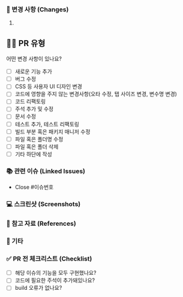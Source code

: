 <!-- 제목 양식은 따로 없이 이슈에서 피알 보내는걸로 하겠습니다-->

### 🚀 변경 사항 (Changes)

<!-- 주요 변경 사항을 작성해주세요-->

1.

## 🙋🏻 PR 유형

어떤 변경 사항이 있나요?

- [ ] 새로운 기능 추가
- [ ] 버그 수정
- [ ] CSS 등 사용자 UI 디자인 변경
- [ ] 코드에 영향을 주지 않는 변경사항(오타 수정, 탭 사이즈 변경, 변수명 변경)
- [ ] 코드 리팩토링
- [ ] 주석 추가 및 수정
- [ ] 문서 수정
- [ ] 테스트 추가, 테스트 리팩토링
- [ ] 빌드 부분 혹은 패키지 매니저 수정
- [ ] 파일 혹은 폴더명 수정
- [ ] 파일 혹은 폴더 삭제
- [ ] 기타 하단에 작성

### 📚 관련 이슈 (Linked Issues)

- Close #이슈번호

### 💻 스크린샷 (Screenshots)

<!-- 기능 구현된 웹브라우저 스크린을 캡쳐해서 넣어주세요-->

### 🔗 참고 자료 (References)

<!-- 관련된 문서, 링크 등을 추가해주세요.-->

### 🎸 기타

<!-- 기타 요청사항 및 확인사항이 있다면 적어주세요-->

### ✅ PR 전 체크리스트 (Checklist)

- [ ] 해당 이슈의 기능을 모두 구현했나요?
- [ ] 코드에 필요한 주석이 추가돼있나요?
- [ ] build 오류가 없나요?
